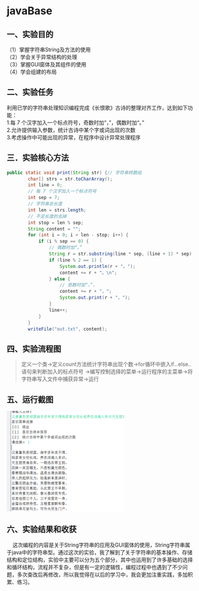 # javaBase
## 一、实验目的
（1）掌握字符串String及方法的使用  
（2）学会关于异常结构的处理  
（3）掌握GUI窗体及其组件的使用  
（4）学会组建的布局

## 二、实验任务
利用已学的字符串处理知识编程完成《长恨歌》古诗的整理对齐工作，达到如下功能：   
1.每 7 个汉字加入一个标点符号，奇数时加“，”，偶数时加“。”   
2.允许提供输入参数，统计古诗中某个字或词出现的次数   
3.考虑操作中可能出现的异常，在程序中设计异常处理程序  

## 三．实验核心方法
```java
public static void print(String str) {// 字符串转数组
		char[] strs = str.toCharArray();
		int line = 0;
		// 每 7 个汉字加入一个标点符号
		int sep = 7;
		// 字符串总长度
		int len = strs.length;
		// 不足长度的去掉
		int stop = len % sep;
		String content = "";
		for (int i = 0; i < len - stop; i++) {
			if (i % sep == 0) {
				// 偶数时加“。”
				String r = str.substring(line * sep, (line + 1) * sep);
				if (line % 2 == 1) {
					System.out.println(r + "。");
					content += r + "。\n";
				} else {
					// 奇数时加“，”，
					content += r + "，";
					System.out.print(r + "，");
				}
				line++;
			}
		}
		writeFile("out.txt", content);
```

## 四、实验流程图
> 定义一个类→定义count方法统计字符串出现个数→for循环中嵌入if...else..语句来判断加入的标点符号
→编写控制选择的菜单→运行程序的主菜单→将字符串写入文件中捕获异常→运行 

## 五、运行截图
<img src="./screenshots/screenshot.png">

## 六、实验结果和收获
&nbsp;&nbsp;&nbsp;&nbsp;这次编程的内容是关于String字符串的应用及GUI窗体的使用，String字符串属于java中的字符串型。通过这次的实验，我了解到了关于字符串的基本操作、存储结构和定位结构，实验中主要可以分为五个部分，其中也运用到了许多基础的选择和循环结构，流程并不复杂，但是有一定的逻辑性，编程过程中也遇到了不少问题，多次查改后再修改，所以我觉得在以后的学习中，我会更加注重实践，多加积累、练习。
